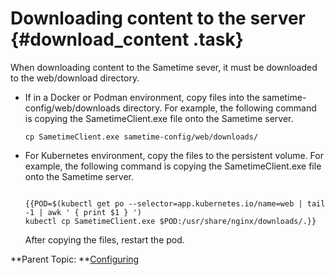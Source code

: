 # Downloading content to the server {#download_content .task}

When downloading content to the Sametime sever, it must be downloaded to the web/download directory.

-   If in a Docker or Podman environment, copy files into the sametime-config/web/downloads directory. For example, the following command is copying the SametimeClient.exe file onto the Sametime server.

    ``` {#codeblock_zrs_yhf_qyb}
    cp SametimeClient.exe sametime-config/web/downloads/
    ```

-   For Kubernetes environment, copy the files to the persistent volume. For example, the following command is copying the SametimeClient.exe file onto the Sametime server.

    ``` {#codeblock_erx_d3f_qyb}
    
    {{POD=$(kubectl get po --selector=app.kubernetes.io/name=web | tail -1 | awk ' { print $1 } ') 
    kubectl cp SametimeClient.exe $POD:/usr/share/nginx/downloads/.}} 
    ```

    After copying the files, restart the pod.


**Parent Topic: **[Configuring](configuring.md)

